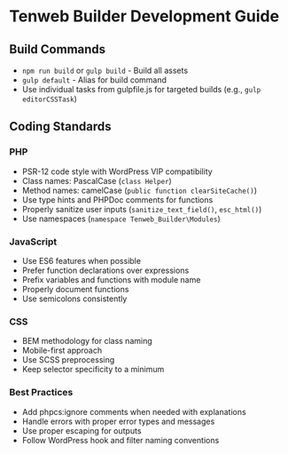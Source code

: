 # Tenweb Builder Development Guide

## Build Commands
- `npm run build` or `gulp build` - Build all assets
- `gulp default` - Alias for build command
- Use individual tasks from gulpfile.js for targeted builds (e.g., `gulp editorCSSTask`)

## Coding Standards

### PHP
- PSR-12 code style with WordPress VIP compatibility
- Class names: PascalCase (`class Helper`)
- Method names: camelCase (`public function clearSiteCache()`)
- Use type hints and PHPDoc comments for functions
- Properly sanitize user inputs (`sanitize_text_field()`, `esc_html()`)
- Use namespaces (`namespace Tenweb_Builder\Modules`)

### JavaScript
- Use ES6 features when possible
- Prefer function declarations over expressions
- Prefix variables and functions with module name
- Properly document functions
- Use semicolons consistently

### CSS
- BEM methodology for class naming
- Mobile-first approach
- Use SCSS preprocessing
- Keep selector specificity to a minimum

### Best Practices
- Add phpcs:ignore comments when needed with explanations
- Handle errors with proper error types and messages
- Use proper escaping for outputs
- Follow WordPress hook and filter naming conventions